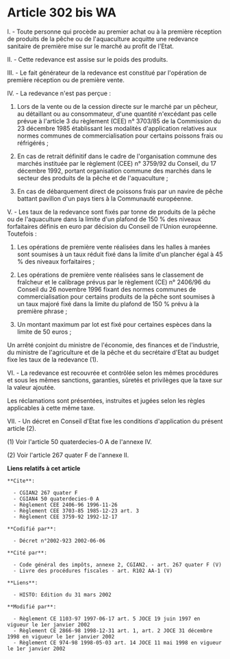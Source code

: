 # Article 302 bis WA

I. - Toute personne qui procède au premier achat ou à la première réception de produits de la pêche ou de l'aquaculture
acquitte une redevance sanitaire de première mise sur le marché au profit de l'Etat.

II. - Cette redevance est assise sur le poids des produits.

III. - Le fait générateur de la redevance est constitué par l'opération de première réception ou de première vente.

IV. - La redevance n'est pas perçue :

1. Lors de la vente ou de la cession directe sur le marché par un pêcheur, au détaillant ou au consommateur, d'une quantité
n'excédant pas celle prévue à l'article 3 du règlement (CEE) n° 3703/85 de la Commission du 23 décembre 1985 établissant les
modalités d'application relatives aux normes communes de commercialisation pour certains poissons frais ou réfrigérés ;

2. En cas de retrait définitif dans le cadre de l'organisation commune des marchés instituée par le règlement (CEE) n°
3759/92 du Conseil, du 17 décembre 1992, portant organisation commune des marchés dans le secteur des produits de la pêche et
de l'aquaculture ;

3. En cas de débarquement direct de poissons frais par un navire de pêche battant pavillon d'un pays tiers à la Communauté
européenne.

V. - Les taux de la redevance sont fixés par tonne de produits de la pêche ou de l'aquaculture dans la limite d'un plafond de
150 % des niveaux forfaitaires définis en euro par décision du Conseil de l'Union européenne. Toutefois :

1. Les opérations de première vente réalisées dans les halles à marées sont soumises à un taux réduit fixé dans la limite
d'un plancher égal à 45 % des niveaux forfaitaires ;

2. Les opérations de première vente réalisées sans le classement de fraîcheur et le calibrage prévus par le règlement (CE) n°
2406/96 du Conseil du 26 novembre 1996 fixant des normes communes de commercialisation pour certains produits de la pêche
sont soumises à un taux majoré fixé dans la limite du plafond de 150 % prévu à la première phrase ;

3. Un montant maximum par lot est fixé pour certaines espèces dans la limite de 50 euros ;

Un arrêté conjoint du ministre de l'économie, des finances et de l'industrie, du ministre de l'agriculture et de la pêche et
du secrétaire d'Etat au budget fixe les taux de la redevance (1).

VI. - La redevance est recouvrée et contrôlée selon les mêmes procédures et sous les mêmes sanctions, garanties, sûretés et
privilèges que la taxe sur la valeur ajoutée.

Les réclamations sont présentées, instruites et jugées selon les règles applicables à cette même taxe.

VII. - Un décret en Conseil d'Etat fixe les conditions d'application du présent article (2).

(1) Voir l'article 50 quaterdecies-0 A de l'annexe IV.

(2) Voir l'article 267 quater F de l'annexe II.

**Liens relatifs à cet article**

	**Cite**:

	  - CGIAN2 267 quater F
	  - CGIAN4 50 quaterdecies-0 A
	  - Règlement CEE 2406-96 1996-11-26
	  - Règlement CEE 3703-85 1985-12-23 art. 3
	  - Règlement CEE 3759-92 1992-12-17

	**Codifié par**:

	  - Décret n°2002-923 2002-06-06

	**Cité par**:

	  - Code général des impôts, annexe 2, CGIAN2. - art. 267 quater F (V)
	  - Livre des procédures fiscales - art. R102 AA-1 (V)

	**Liens**:

	  - HISTO: Edition du 31 mars 2002

	**Modifié par**:

	  - Règlement CE 1103-97 1997-06-17 art. 5 JOCE 19 juin 1997 en vigueur le 1er janvier 2002
	  - Règlement CE 2866-98 1998-12-31 art. 1, art. 2 JOCE 31 décembre 1998 en vigueur le 1er janvier 2002
	  - Règlement CE 974-98 1998-05-03 art. 14 JOCE 11 mai 1998 en vigueur le 1er janvier 2002
